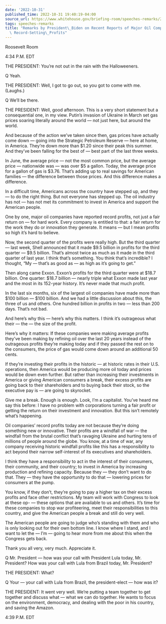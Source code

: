 ```yaml
---
date: '2022-10-31'
published_time: 2022-10-31 19:40:19-04:00
source_url: https://www.whitehouse.gov/briefing-room/speeches-remarks/2022/10/31/remarks-by-president-biden-on-recent-reports-of-major-oil-companies-making-record-setting-profits/
tags: speeches-remarks
title: "Remarks by President\_Biden on Recent Reports of Major Oil Companies Making\
  \ Record-Setting\_Profits"
---
```

 
Roosevelt Room

4:34 P.M. EDT

THE PRESIDENT: You’re not out in the rain with the Halloweeners.

Q Yeah.

THE PRESIDENT: Well, I got to go out, so you got to come with me.
(Laughs.)

Q We’ll be there.

THE PRESIDENT: Well, good afternoon. This is a very short statement but
a consequential one, in my view. Putin’s invasion of Ukraine in March
set gas prices soaring literally around the world — not just here, but
around the world.

And because of the action we’ve taken since then, gas prices have
actually come down — going into the Strategic Petroleum Reserve — here
at home, in America. They’re down more than $1.20 since their peak this
summer. And they’ve been falling for the best of — best part of the last
three weeks.

In June, the average price — not the most common price, but the average
price — nationwide was — was over $5 a gallon. Today, the average price
for a gallon of gas is $3.76. That’s adding up to real savings for
American families — the difference between those prices. And this
difference makes a difference.

In a difficult time, Americans across the country have stepped up, and
they — to do the right thing. But not everyone has stepped up. The oil
industry has not — has not met its commitment to invest in America and
support the American people.

One by one, major oil companies have reported record profits, not just a
fair return on — for hard work. Every company is entitled to that: a
fair return for the work they do or innovation they generate. It means —
but I mean profits so high it’s hard to believe.

Now, the second quarter of the profits were really high. But the third
quarter — last week, Shell announced that it made $9.5 billion in
profits for the third quarter — $9.5 billion. That’s almost twice as
much as it made in the third quarter of last year. I think that’s
something. You think that’s incredible? I thought, “My — that’s as good
as — as high as it’s going to get.”

Then along came Exxon. Exxon’s profits for the third quarter were at
$18.7 billion. One quarter: $18.7 billion — nearly triple what Exxon
made last year and the most in its 152-year history. It’s never made
that much profit.

In the last six months, six of the largest oil companies have made more
than $100 billion — $100 billion. And we had a little discussion about
this, the three of us and others. One hundred billion in profits in two
— less than 200 days. That’s not bad.

And here’s why this — here’s why this matters. I think it’s outrageous
what their — the — the size of the profit.

Here’s why it matters: If these companies were making average profits
they’ve been making by refining oil over the last 20 years instead of
the outrageous profits they’re making today and if they passed the rest
on to the consumers, the price of gas would come down around an
additional 50 cents.

If they’re investing their profits in the historic — at historic rates
in their U.S. operations, then America would be producing more oil today
and prices would be down even further. But rather than increasing their
investments in America or giving American consumers a break, their
excess profits are going back to their shareholders and to buying back
their stock, so the executive pay is — are going to skyrocket.

Give me a break. Enough is enough. Look, I’m a capitalist. You’ve heard
me say this before: I have no problem with corporations turning a fair
profit or getting the return on their investment and innovation. But
this isn’t remotely what’s happening.

Oil companies’ record profits today are not because they’re doing
something new or innovative. Their profits are a windfall of war — the
windfall from the brutal conflict that’s ravaging Ukraine and hurting
tens of millions of people around the globe. You know, at a time of war,
any company receiving historic windfall profits like this has a
responsibility to act beyond their narrow self-interest of its
executives and shareholders.

I think they have a responsibility to act in the interest of their
consumers, their community, and their country; to invest in America by
increasing production and refining capacity. Because they — they don’t
want to do that. They — they have the opportunity to do that — lowering
prices for consumers at the pump.

You know, if they don’t, they’re going to pay a higher tax on their
excess profits and face other restrictions. My team will work with
Congress to look at these op- — these options that are available to us
and others. It’s time for these companies to stop war profiteering, meet
their responsibilities to this country, and give the American people a
break and still do very well.

The American people are going to judge who’s standing with them and who
is only looking out for their own bottom line. I know where I stand, and
I want to let the — I’m — going to hear more from me about this when the
Congress gets back.

Thank you all very, very much. Appreciate it.

Q Mr. President — how was your call with President Lula today, Mr.
President? How was your call with Lula from Brazil today, Mr. President?

THE PRESIDENT: What?

Q Your — your call with Lula from Brazil, the president-elect — how was
it?

THE PRESIDENT: It went very well. We’re putting a team together to get
together and discuss what — what we can do together. He wants to focus
on the environment, democracy, and dealing with the poor in his country,
and saving the Amazon.

4:39 P.M. EDT
